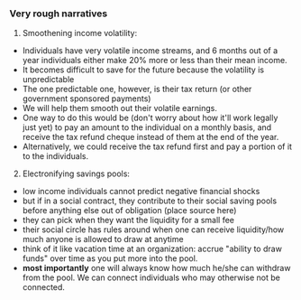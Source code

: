 ### Very rough narratives

1. Smoothening income volatility:
  - Individuals have very volatile income streams, and 6 months out of a year individuals either make 20% more or less than their mean income.
  - It becomes difficult to save for the future because the volatility is unpredictable
  - The one predictable one, however, is their tax return (or other government sponsored payments)
  - We will help them smooth out their volatile earnings.
  - One way to do this would be (don't worry about how it'll work legally just yet) to pay an amount to the individual on a monthly basis, and receive the tax refund cheque instead of them at the end of the year.
  - Alternatively, we could receive the tax refund first and pay a portion of it to the individuals.

2. Electronifying savings pools:
  - low income individuals cannot predict negative financial shocks
  - but if in a social contract, they contribute to their social saving pools before anything else out of obligation (place source here)
  - they can pick when they want the liquidity for a small fee
  - their social circle has rules around when one can receive liquidity/how much anyone is allowed to draw at anytime
  - think of it like vacation time at an organization: accrue "ability to draw funds" over time as you put more into the pool.
  - **most importantly** one will always know how much he/she can withdraw from the pool. We can connect individuals who may otherwise not be connected.
